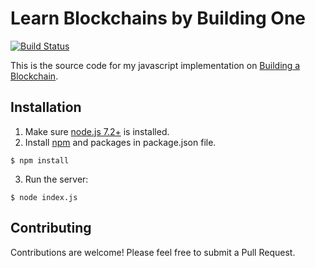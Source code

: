 # Learn Blockchains by Building One

[![Build Status](https://travis-ci.org/dvf/blockchain.svg?branch=master)](https://travis-ci.org/dvf/blockchain)

This is the source code for my javascript implementation on [Building a Blockchain](https://medium.com/p/117428612f46). 

## Installation

1. Make sure [node.js 7.2+](https://nodejs.org/en/) is installed. 
2. Install [npm](https://www.npmjs.com/) and packages in package.json file. 

```
$ npm install
```

3. Run the server:
```
$ node index.js 
```    
## Contributing

Contributions are welcome! Please feel free to submit a Pull Request.

